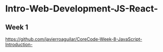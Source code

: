 # Intro-Web-Development-JS-React-

## Week 1 
<https://github.com/javierroaguilar/CoreCode-Week-8-JavaScript-Introduction->
